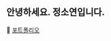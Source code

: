 ## 안녕하세요. 정소연입니다.
📄 [포트폴리오](https://smart-wallflower-ed0.notion.site/Happysoy-b60ec358308d42f8b3eb68fbfbaaf14c)
